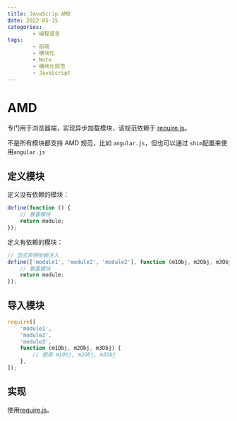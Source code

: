 ```yaml
---
title: JavaScrip AMD
date: 2022-05-15
categories:
        - 编程语言
tags:
        - 前端
        - 模块化
        - Note
        - 模块化规范
        - JavaScript
---
```


# AMD

专门用于浏览器端，实现异步加载模块，该规范依赖于 [require.js](https://requirejs.org/docs/download.html)。

不是所有模块都支持 AMD 规范，比如 `angular.js`，但也可以通过 `shim`配置来使用`angular.js`

## 定义模块

定义没有依赖的模块：

```js
define(function () {
	// 暴露模块
	return module;
});
```

定义有依赖的模块：

```js
// 显式声明依赖注入
define(['module1', 'module2', 'module2'], function (m1Obj, m2Obj, m3Obj) {
	// 暴露模块
	return module;
});
```

## 导入模块

```js
require([
	'module1',
	'module2',
	'module3',
	function (m1Obj, m2Obj, m3Obj) {
		// 使用 m1Obj, m2Obj, m3Obj
	},
]);
```

## 实现

使用[require.js](https://requirejs.org/docs/download.html)。
